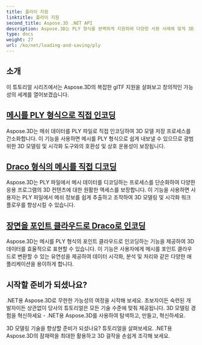 ```yaml
---
title: 플라이 지원
linktitle: 플라이 지원
second_title: Aspose.3D .NET API
description: Aspose.3D는 PLY 형식을 완벽하게 지원하여 다양한 사용 사례에 맞게 3D 모델을 원활하게 가져오고 내보낼 수 있습니다.
type: docs
weight: 27
url: /ko/net/loading-and-saving/ply
---
```

## 소개

이 튜토리얼 시리즈에서는 Aspose.3D의 복잡한 glTF 지원을 살펴보고 창의적인 가능성의 세계를 열어보겠습니다.

## [메시를 PLY 형식으로 직접 인코딩](encode-mesh)

Aspose.3D는 메쉬 데이터를 PLY 파일로 직접 인코딩하여 3D 모델 저장 프로세스를 간소화합니다. 이 기능을 사용하면 메시를 PLY 형식으로 쉽게 내보낼 수 있으므로 광범위한 3D 모델링 및 시각화 도구와의 호환성 및 상호 운용성이 보장됩니다.


## [Draco 형식의 메시를 직접 디코딩](decode-mesh)

Aspose.3D는 PLY 파일에서 메시 데이터를 디코딩하는 프로세스를 단순화하여 다양한 응용 프로그램의 3D 컨텐츠에 대한 원활한 액세스를 보장합니다. 이 기능을 사용하면 사용자는 PLY 파일에서 메쉬 정보를 쉽게 추출하고 조작하여 3D 모델링 및 시각화 워크플로우를 향상시킬 수 있습니다.

## [장면을 포인트 클라우드로 Draco로 인코딩](export-to-ply-point-cloud)

Aspose.3D는 메시를 PLY 형식의 포인트 클라우드로 인코딩하는 기능을 제공하여 3D 데이터를 효율적으로 표현할 수 있습니다. 이 기능은 사용자에게 메시를 포인트 클라우드로 변환할 수 있는 유연성을 제공하여 데이터 시각화, 분석 및 처리와 같은 다양한 애플리케이션을 용이하게 합니다.


## 시작할 준비가 되셨나요?

.NET용 Aspose.3D로 무한한 가능성의 여정을 시작해 보세요. 초보자이든 숙련된 개발자이든 상관없이 당사의 튜토리얼은 모든 기술 수준에 맞춰 제공됩니다. 3D 모델링 경험을 혁신하세요 - .NET용 Aspose.3D를 사용하여 탐색하고, 만들고, 혁신하세요.

3D 모델링 기술을 향상할 준비가 되셨나요? 튜토리얼을 살펴보세요. .NET용 Aspose.3D의 잠재력을 최대한 활용하고 3D 걸작을 손쉽게 조각해 보세요.